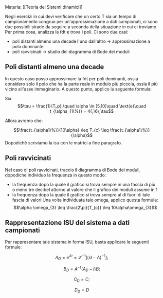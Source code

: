 Materia: [[Teoria dei Sistemi dinamici]]

Negli esercizi in cui devi verificare che un certo T sia un tempo di campionamento congruo per un'approssimazione a dati campionati, ci sono due possibili strade da seguire a seconda della situazione in cui ci troviamo.
Per prima cosa, analizza la fdt e trova i poli. Ci sono due casi:

- poli distanti almeno una decade l'uno dall'altro $\rightarrow$ approssimazione a polo dominante
- poli ravvicinati $\rightarrow$ studio del diagramma di Bode dei moduli
  
## Poli distanti almeno una decade

In questo caso posso approssimare la fdt per poli dominanti, ossia considero solo il polo che ha la parte reale in modulo più piccola, ossia il più vicino all'asse immaginario.
A questo punto, applico la seguente formula:

Sia:
$$\tau = \frac{1}{T_p},\quad \alpha \in [5,10]\quad \text{e}\quad t_{\alpha_{1\%}} = 4{,}6\,\tau$$

Allora avremo che:

$$\frac{t_{\alpha1\%}}{10\alpha} \leq T_{c} \leq \frac{t_{\alpha1\%}}{\alpha}$$
Dopodichè scriviamo la isu con le matrici a fine paragrafo.

## Poli ravvicinati

Nel caso di poli ravvicinati, traccio il diagramma di Bode dei moduli, dopodichè individuo la frequenza in questo modo:
- la frequenza dopo la quale il grafico si trova sempre in una fascia di più o meno tre decibel attorno al valore che il grafico dei moduli assume in 1
- la frequenza dopo la quale il grafico si trova sempre al di fuori di tale fascia di valori
Una volta individuata tale omega, applico questa formula:
$$\alpha \omega_{3} \leq \frac{2\pi}{T_{c}} \leq 10\alpha\omega_{3}$$

## Rappresentazione ISU del sistema a dati campionati

Per rappresentare tale sistema in forma ISU, basta applicare le seguenti formule:

$$A_{D} = e^{At} = \mathcal{L}^{-1}\big[(sI-A)^{-1}\big];$$

$$B_{D} = A^{-1}(A_{D}-I)B;$$

$$C_{D} = C;$$

$$D_{D} = D$$



